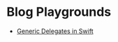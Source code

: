 # Blog Playgrounds

- [Generic Delegates in Swift](http://matlog.de/2016/generic-delegates-in-swift/)
